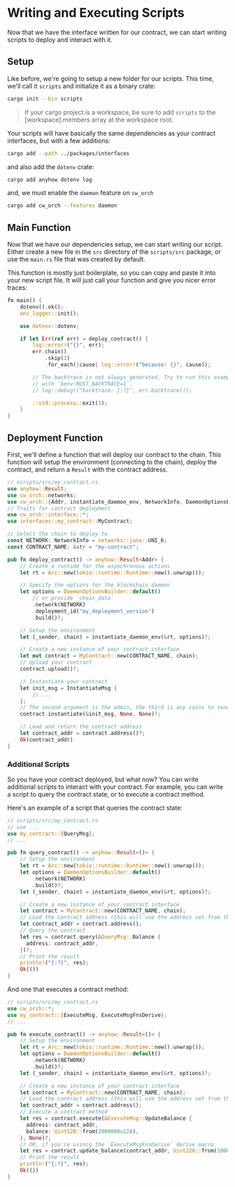 # Writing and Executing Scripts

Now that we have the interface written for our contract, we can start writing scripts to deploy and interact with it.

## Setup

Like before, we're going to setup a new folder for our scripts. This time, we'll call it `scripts` and initialize it as a binary crate:

```bash
cargo init --bin scripts
```

> If your cargo project is a workspace, be sure to add `scripts` to the [workspace].members array at the workspace root.

Your scripts will have basically the same dependencies as your contract interfaces, but with a few additions:

```bash
cargo add --path ../packages/interfaces
```

and also add the `dotenv` crate:

```bash
cargo add anyhow dotenv log
```

and, we must enable the `daemon` feature on `cw_orch`

```bash
cargo add cw_orch --features daemon
```

## Main Function

Now that we have our dependencies setup, we can start writing our script. Either create a new file in the `src` directory of the `scripts/src` package, or use the `main.rs` file that was created by default.

This function is mostly just boilerplate, so you can copy and paste it into your new script file. It will just call your function and give you nicer error traces:

```rust
fn main() {
    dotenv().ok();
    env_logger::init();

    use dotenv::dotenv;

    if let Err(ref err) = deploy_contract() {
        log::error!("{}", err);
        err.chain()
            .skip(1)
            .for_each(|cause| log::error!("because: {}", cause));

        // The backtrace is not always generated. Try to run this example
        // with `$env:RUST_BACKTRACE=1`.
        // log::debug!("backtrace: {:?}", err.backtrace());

        ::std::process::exit(1);
    }
}
```

## Deployment Function

First, we'll define a function that will deploy our contract to the chain. This function will setup the environment (connecting to the chain), deploy the contract, and return a `Result` with the contract address.

```rust
// scripts/src/my_contract.rs
use anyhow::Result;
use cw_orch::networks;
use cw_orch::{Addr, instantiate_daemon_env, NetworkInfo, DaemonOptionsBuilder};
// Traits for contract deployment
use cw_orch::interface::*;
use interfaces::my_contract::MyContract;

// Select the chain to deploy to
const NETWORK: NetworkInfo = networks::juno::UNI_6;
const CONTRACT_NAME: &str = "my-contract";

pub fn deploy_contract() -> anyhow::Result<Addr> {
    // Create a runtime for the asynchronous actions
    let rt = Arc::new(tokio::runtime::Runtime::new().unwrap());

    // Specify the options for the blockchain daemon
    let options = DaemonOptionsBuilder::default()
        // or provide `chain_data`
        .network(NETWORK)
        .deployment_id("my_deployment_version")
        .build()?;

    // Setup the environment
    let (_sender, chain) = instantiate_daemon_env(&rt, options)?;

    // Create a new instance of your contract interface
    let mut contract = MyContract::new(CONTRACT_NAME, chain);
    // Upload your contract
    contract.upload()?;

    // Instantiate your contract
    let init_msg = InstantiateMsg {
        // ...
    };
    // The second argument is the admin, the third is any coins to send with the init message
    contract.instantiate(&init_msg, None, None)?;

    // Load and return the contract address
    let contract_addr = contract.address()?;
    Ok(contract_addr)
}
```

### Additional Scripts

So you have your contract deployed, but what now? You can write additional scripts to interact with your contract. For example, you can write a script to query the contract state, or to execute a contract method.

Here's an example of a script that queries the contract state:

```rust
// scripts/src/my_contract.rs
// use ...
use my_contract::{QueryMsg};
// ...

pub fn query_contract() -> anyhow::Result<()> {
    // Setup the environment
    let rt = Arc::new(tokio::runtime::Runtime::new().unwrap());
    let options = DaemonOptionsBuilder::default()
        .network(NETWORK)
        .build()?;
    let (_sender, chain) = instantiate_daemon_env(&rt, options)?;

    // Create a new instance of your contract interface
    let contract = MyContract::new(CONTRACT_NAME, chain);
    // Load the contract address (this will use the address set from the previous deploy script)
    let contract_addr = contract.address();
    // Query the contract
    let res = contract.query(&QueryMsg::Balance {
      address: contract_addr,
    })?;
    // Print the result
    println!("{:?}", res);
    Ok(())
}
```

 And one that executes a contract method:

```rust
// scripts/src/my_contract.rs
use cw_orch::*;
use my_contract::{ExecuteMsg, ExecuteMsgFnsDerive};
// ...

pub fn execute_contract() -> anyhow::Result<()> {
    // Setup the environment
    let rt = Arc::new(tokio::runtime::Runtime::new().unwrap());
    let options = DaemonOptionsBuilder::default()
        .network(NETWORK)
        .build()?;
    let (_sender, chain) = instantiate_daemon_env(&rt, options)?;

    // Create a new instance of your contract interface
    let contract = MyContract::new(CONTRACT_NAME, chain);
    // Load the contract address (this will use the address set from the previous deploy script)
    let contract_addr = contract.address();
    // Execute a contract method
    let res = contract.execute(&ExecuteMsg::UpdateBalance {
      address: contract_addr,
      balance: Uint128::from(1000000u128),
    }, None)?;
    // OR, if you're usincg the `ExecuteMsgFnsDerive` derive macro
    let res = contract.update_balance(contract_addr, Uint128::from(1000000u128))?;
    // Print the result
    println!("{:?}", res);
    Ok(())
}
```
